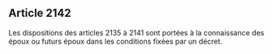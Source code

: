 Article 2142
----
Les dispositions des articles 2135 à 2141 sont portées à la connaissance des
époux ou futurs époux dans les conditions fixées par un décret.
